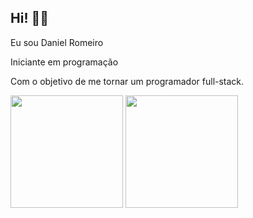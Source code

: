 ## Hi! 👋🏼

 Eu sou Daniel Romeiro 

 Iniciante em programação

 Com o objetivo de me tornar um programador full-stack. 
 
<div>
    <img height="180em" src="https://github-readme-stats.vercel.app/api?username=DanielRomeiro&show_icons=true&theme=tokyonight"/>
 <img height="180em" src="https://github-readme-stats.vercel.app/api/top-langs/?username=DanielRomeiro&layout=compact&theme=tokyonight"/>
</div>
